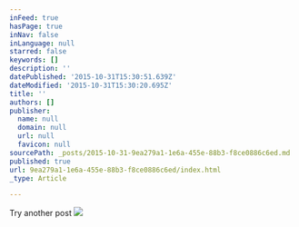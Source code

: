 ```yaml
---
inFeed: true
hasPage: true
inNav: false
inLanguage: null
starred: false
keywords: []
description: ''
datePublished: '2015-10-31T15:30:51.639Z'
dateModified: '2015-10-31T15:30:20.695Z'
title: ''
authors: []
publisher:
  name: null
  domain: null
  url: null
  favicon: null
sourcePath: _posts/2015-10-31-9ea279a1-1e6a-455e-88b3-f8ce0886c6ed.md
published: true
url: 9ea279a1-1e6a-455e-88b3-f8ce0886c6ed/index.html
_type: Article

---
```

Try another post
![](https://the-grid-user-content.s3-us-west-2.amazonaws.com/b8edc6ed-10cb-4719-806b-dfc419bac7d5.jpg)